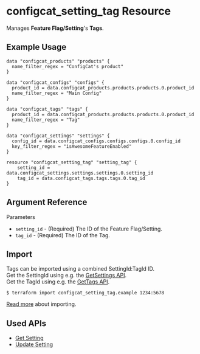 # configcat_setting_tag Resource

Manages **Feature Flag/Setting**'s **Tags**.  

## Example Usage

```hcl
data "configcat_products" "products" {
  name_filter_regex = "ConfigCat's product"
}

data "configcat_configs" "configs" {
  product_id = data.configcat_products.products.products.0.product_id
  name_filter_regex = "Main Config"
}

data "configcat_tags" "tags" {
  product_id = data.configcat_products.products.products.0.product_id
  name_filter_regex = "Tag"
}

data "configcat_settings" "settings" {
  config_id = data.configcat_configs.configs.configs.0.config_id
  key_filter_regex = "isAwesomeFeatureEnabled"
}

resource "configcat_setting_tag" "setting_tag" {
    setting_id = data.configcat_settings.settings.settings.0.setting_id
    tag_id = data.configcat_tags.tags.tags.0.tag_id
}
```

## Argument Reference

Parameters
* `setting_id` - (Required) The ID of the Feature Flag/Setting.
* `tag_id` - (Required) The ID of the Tag.

## Import

Tags can be imported using a combined SettingId:TagId ID.  
Get the SettingId using e.g. the [GetSettings API](https://api.configcat.com/docs/#operation/get-settings).  
Get the TagId using e.g. the [GetTags API](https://api.configcat.com/docs/#operation/get-tags).  

```
$ terraform import configcat_setting_tag.example 1234:5678
```

[Read more](https://learn.hashicorp.com/tutorials/terraform/state-import) about importing.

## Used APIs
* [Get Setting](https://api.configcat.com/docs/#operation/get-setting)
* [Update Setting](https://api.configcat.com/docs/#operation/update-setting)
